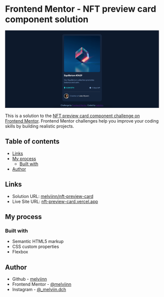 # Frontend Mentor - NFT preview card component solution

![](images/design-desktop.jpg)

This is a solution to the [NFT preview card component challenge on Frontend Mentor](https://www.frontendmentor.io/challenges/nft-preview-card-component-SbdUL_w0U). Frontend Mentor challenges help you improve your coding skills by building realistic projects.

## Table of contents

  - [Links](#links)
  - [My process](#my-process)
    - [Built with](#built-with)
  - [Author](#author)


## Links


- Solution URL: [melviinn/nft-preview-card](https://www.frontendmentor.io/solutions/nft-preview-card-component-htmlcss-eq76YpLPee)
- Live Site URL: [nft-preview-card.vercel.app](https://nft-preview-card-dun.vercel.app/)

## My process

  ### Built with

- Semantic HTML5 markup
- CSS custom properties
- Flexbox

## Author

- Github - [melviinn](https://github.com/melviinn)
- Frontend Mentor - [@melviinn](https://www.frontendmentor.io/profile/melviinn)
- Instagram - [@_melviin.dch](https://www.instagram.com/_melviin.dch/?hl=fr)